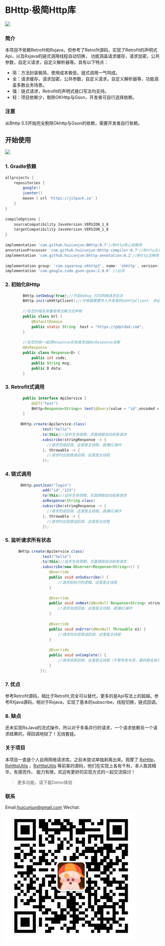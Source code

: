 # BHttp·极简Http库

<img src="https://v1.jinrishici.com/all.svg">

### 简介

本项目不依赖Retrofit和Rxjava，但参考了Retrofit源码，实现了Retrofit的声明式Api，以及Rxjava的链式调用线程自动切换，
功能涵盖请求缓存，请求加密，公共参数，自定义请求，自定义解析器等。具有以下特点：

* 简：方法封装极简，使用成本极低，链式调用一气呵成。
* 全：请求缓存，请求加密，公共参数，自定义请求，自定义解析器等，功能涵盖多数业务场景。
* 强：链式请求，Retrofit的声明式接口写法均支持。
* 轻：项目依赖少，剔除OKHttp与Gson，开发者可自行选择依赖。

### 注意
从Bhttp 0.5开始完全剔除Okhttp与Gson的依赖，需要开发者自行依赖。



## 开始使用
 [![](https://jitpack.io/v/huicunjun/BHttp.svg)](https://jitpack.io/#huicunjun/BHttp)
### 1.  Gradle依赖

```groovy
allprojects {
    repositories {
        google()
        jcenter()
        maven { url 'https://jitpack.io' }
    }
}

compileOptions {
    sourceCompatibility JavaVersion.VERSION_1_8
    targetCompatibility JavaVersion.VERSION_1_8
}

implementation 'com.github.huicunjun:BHttp:0.7'//BHttp核心依赖库
annotationProcessor 'com.github.huicunjun:bhttp-compiler:0.7'//Bhttp生成库 kotlin项目请使用kapt
implementation 'com.github.huicunjun:bhttp-annotation:0.2'//BHttp注解库

implementation group: 'com.squareup.okhttp3', name: 'okhttp', version: '4.7.2'//必须
implementation 'com.google.code.gson:gson:2.8.6' //必须
```
### 2.  初始化BHttp

```java
        BHttp.setDebug(true);//开启debug 打印网络请求日志
        BHttp.init(okHttpClient);//可根据需要传入开发者的okHttpClient  非必须

        //在您的域名常量使用注解方式声明
        public class Url {
            @DefaultDomain
            public static String  host = "https://gdptdad.com";
        }

        //在您的统一返回Response实体类添加@AsResponse注解
        @AsResponse
        public class Response<D> {
            public int code;
            public String msg;
            public D data;
        }

```
### 3.  Retrofit式调用

```java
        public interface ApiService {
            @GET("test")
            BHttp<Response<String>> test(@Query(value = "id",encoded = true) String id);
        }

       BHttp.create(ApiService.class)
                .test("hello")
                .to(this)//监听生命周期，页面销毁自动结束请求
                .subscribe(stringResponse -> {
                   //请求完成回调，这里是主线程，直接UI操作
                 }, throwable -> {
                   //请求时出现错误回调，这里是主线程        
                 });

```

### 4.  链式调用
```java
       BHttp.postJson("login")
                .add("id","123")
                .to(this)//监听生命周期，页面销毁自动结束请求
                .asResponse(String.class)
                .subscribe(stringResponse -> {
                   //请求完成回调，这里是主线程，直接UI操作
                 }, throwable -> {
                   //请求时出现错误回调，这里是主线程        
                 });

```
### 5.  监听请求所有状态
```java
      BHttp.create(ApiService.class)
                .test("hello")
                .to(this)//监听生命周期，页面销毁自动结束请求
                .subscribe(new Observer<Response<String>>() {
                    @Override
                    public void onSubscribe() {
                        //请求前执行的逻辑，这里是主线程
                    }

                    @Override
                    public void onNext(@NonNull Response<String> stringResponse) {
                        //请求完成回调，这里是主线程，直接UI操作
                    }

                    @Override
                    public void onError(@NonNull Throwable e1) {
                        //请求时出现错误回调，这里是主线程
                    }

                    @Override
                    public void onComplete() {
                        //请求结束回调，这里是主线程（不管失败与否，最终都会执行改方法！）
                    }
                });

```
### 7.  优点  
参考Retrofit源码，相比于Retrofit,完全可以替代，更多的是Api写法上的超越。参考RXjava源码，相对于Rxjava，实现了基本的subscribe，线程切换，链式回调。

### 8.  缺点  
还未实现RxJava的流式操作，所以对于多条并行的请求，一个请求依赖另一个请求结果的，得回调地狱了！无线套娃。

                
### 关于项目
本项目一直是个人自用网络请求库。之前未尝试单独剥离出来。观摩了 [RxHttp](https://github.com/liujingxing/okhttp-RxHttp "RxHttp")，[RxHttpUtils](https://github.com/lygttpod/RxHttpUtils) ，[RxHttpUtils](https://github.com/lygttpod/RxHttpUtils) 等前辈的源码，他们在实现上各有千秋，本人取其精华，有感而作。
能力有限，欢迎有更好的实现方式的一起交流探讨！

> 更多功能，请下载Demo体验

### 联系
Emali:huicunjun@gmail.com
Wechat:
![image](https://github.com/huicunjun/BHttp/blob/master/app/wechat.jpg)

